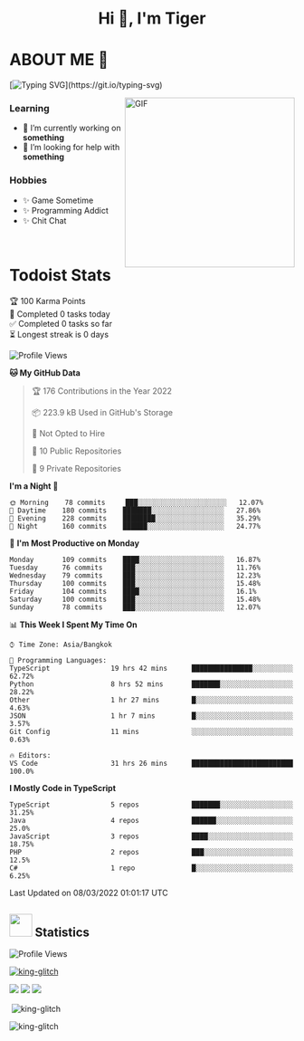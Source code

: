 <h1 align="center">Hi 👋, I'm Tiger</h1>




# ABOUT ME 💬

[![Typing SVG](https://readme-typing-svg.herokuapp.com?color=22F771&vCenter=true&lines=A+perssionate+developer+from+nowhere.)](https://git.io/typing-svg)

<img hight="200px" width="300px" alt="GIF" align="right" src="https://media.giphy.com/media/LmNwrBhejkK9EFP504/giphy.gif">

### Learning
- 🔭 I’m currently working on **something**
- 🤝 I’m looking for help with **something**

### Hobbies
- ✨ Game Sometime
- ✨ Programming Addict
- ✨ Chit Chat

</br>


# Todoist Stats

<!-- TODO-IST:START -->
🏆  100 Karma Points           
🌸  Completed 0 tasks today           
✅  Completed 0 tasks so far           
⏳  Longest streak is 0 days
<!-- TODO-IST:END -->

<!--START_SECTION:waka-->
![Profile Views](http://img.shields.io/badge/Profile%20Views-1-blue)

**🐱 My GitHub Data** 

> 🏆 176 Contributions in the Year 2022
 > 
> 📦 223.9 kB Used in GitHub's Storage 
 > 
> 🚫 Not Opted to Hire
 > 
> 📜 10 Public Repositories 
 > 
> 🔑 9 Private Repositories  
 > 
**I'm a Night 🦉** 

```text
🌞 Morning    78 commits     ███░░░░░░░░░░░░░░░░░░░░░░   12.07% 
🌆 Daytime    180 commits    ███████░░░░░░░░░░░░░░░░░░   27.86% 
🌃 Evening    228 commits    ████████░░░░░░░░░░░░░░░░░   35.29% 
🌙 Night      160 commits    ██████░░░░░░░░░░░░░░░░░░░   24.77%

```
📅 **I'm Most Productive on Monday** 

```text
Monday       109 commits    ████░░░░░░░░░░░░░░░░░░░░░   16.87% 
Tuesday      76 commits     ███░░░░░░░░░░░░░░░░░░░░░░   11.76% 
Wednesday    79 commits     ███░░░░░░░░░░░░░░░░░░░░░░   12.23% 
Thursday     100 commits    ███░░░░░░░░░░░░░░░░░░░░░░   15.48% 
Friday       104 commits    ████░░░░░░░░░░░░░░░░░░░░░   16.1% 
Saturday     100 commits    ███░░░░░░░░░░░░░░░░░░░░░░   15.48% 
Sunday       78 commits     ███░░░░░░░░░░░░░░░░░░░░░░   12.07%

```


📊 **This Week I Spent My Time On** 

```text
⌚︎ Time Zone: Asia/Bangkok

💬 Programming Languages: 
TypeScript               19 hrs 42 mins      ███████████████░░░░░░░░░░   62.72% 
Python                   8 hrs 52 mins       ███████░░░░░░░░░░░░░░░░░░   28.22% 
Other                    1 hr 27 mins        █░░░░░░░░░░░░░░░░░░░░░░░░   4.63% 
JSON                     1 hr 7 mins         █░░░░░░░░░░░░░░░░░░░░░░░░   3.57% 
Git Config               11 mins             ░░░░░░░░░░░░░░░░░░░░░░░░░   0.63%

🔥 Editors: 
VS Code                  31 hrs 26 mins      █████████████████████████   100.0%

```

**I Mostly Code in TypeScript** 

```text
TypeScript               5 repos             ███████░░░░░░░░░░░░░░░░░░   31.25% 
Java                     4 repos             ██████░░░░░░░░░░░░░░░░░░░   25.0% 
JavaScript               3 repos             ████░░░░░░░░░░░░░░░░░░░░░   18.75% 
PHP                      2 repos             ███░░░░░░░░░░░░░░░░░░░░░░   12.5% 
C#                       1 repo              █░░░░░░░░░░░░░░░░░░░░░░░░   6.25%

```



 Last Updated on 08/03/2022 01:01:17 UTC
<!--END_SECTION:waka-->

## <img height="40" src="https://raw.githubusercontent.com/innng/innng/master/assets/kyubey.gif"/> Statistics

![Profile Views](https://komarev.com/ghpvc/?username=king-glitch)  

<p align="left"> 
 <a href="https://github.com/ryo-ma/github-profile-trophy">
  <img src="https://github-profile-trophy.vercel.app/?username=king-glitch&theme=dracula" alt="king-glitch" />
 </a> </p>

![](https://github-profile-summary-cards.vercel.app/api/cards/profile-details?username=king-glitch&theme=dracula)
![](https://github-profile-summary-cards.vercel.app/api/cards/stats?username=king-glitch&theme=dracula) 
![](https://github-profile-summary-cards.vercel.app/api/cards/productive-time?username=king-glitch&theme=dracula)


<p>&nbsp;<img align="center" src="https://github-readme-stats.vercel.app/api?username=king-glitch&theme=dracula" alt="king-glitch" /></p>

<p><img align="center" src="https://github-readme-streak-stats.herokuapp.com/?user=king-glitch&theme=dracula" alt="king-glitch" /></p>
